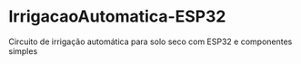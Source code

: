 # IrrigacaoAutomatica-ESP32
Circuito de irrigação automática para solo seco com ESP32 e componentes simples
